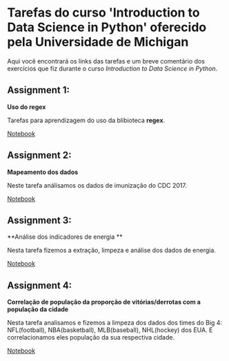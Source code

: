 # Tarefas do curso 'Introduction to Data Science in Python' oferecido pela Universidade de Michigan

Aqui você encontrará os links das tarefas e um breve comentário dos exercícios que fiz durante o curso  *Introduction to Data Science in Python*.

## Assignment 1: 
**Uso do regex**

Tarefas para aprendizagem do uso da blibioteca **regex**.

[Notebook](https://github.com/jeanmatheuss/Coursera-DATA-python/blob/21f1719264bbd9feddf5ad62e00c31b104ee5d26/Week-1/assignment1.ipynb)


## Assignment 2:
**Mapeamento dos dados**

Neste tarefa análisamos os dados de imunização do CDC 2017.

[Notebook](https://github.com/jeanmatheuss/Coursera-DATA-python/blob/master/Week-2/assignment2.ipynb)


## Assignment 3:
**Análise dos indicadores de energia **

Nesta tarefa fizemos a extração, limpeza e análise dos dados de energia.

[Notebook](https://github.com/jeanmatheuss/Coursera-DATA-python/blob/master/Week-3/assignment3_solve.ipynb)


## Assignment 4:
**Correlação de população da proporção de vitórias/derrotas com a população da cidade**

Nesta tarefa analisamos e fizemos a limpeza dos dados dos times do Big 4:  NFL(football), NBA(basketball), MLB(baseball), NHL(hockey) dos EUA. E correlacionamos eles população da sua respectiva cidade.

[Notebook](https://github.com/jeanmatheuss/Coursera-DATA-python/blob/master/Week-4/assignment4-1.ipynb)


